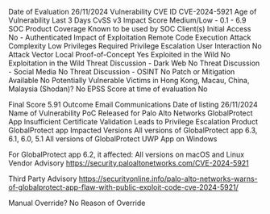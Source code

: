 Date of Evaluation	26/11/2024
Vulnerability CVE ID	CVE-2024-5921
Age of Vulnerability	Last 3 Days
CvSS v3 Impact Score	Medium/Low - 0.1 - 6.9
SOC Product Coverage	Known to be used by SOC Client(s)
Initial Access	No - Authenticated
Impact of Exploitation	Remote Code Execution
Attack Complexity	Low
Privileges Required	Privilege Escalation
User Interaction	No
Attack Vector	Local
Proof-of-Concept	Yes
Exploited in the Wild	No Exploitation in the Wild
Threat Discussion - Dark Web	No
Threat Discussion - Social Media	No
Threat Discussion - OSINT	No
Patch or Mitigation Available	No
Potentially Vulnerable Victims in Hong Kong, Macau, China, Malaysia (Shodan)?	No
EPSS Score at time of evaluation	No
	
	
Final Score	5.91
Outcome	Email Communications
Date of listing	26/11/2024
Name of Vulnerability	PoC Released for Palo Alto Networks GlobalProtect App Insufficient Certificate Validation Leads to Privilege Escalation
Product 	GlobalProtect app
Impacted Versions	All versions of GlobalProtect app 6.3, 6.1, 6.0, 5.1
All versions of GlobalProtect UWP App on Windows

For GlobalProtect app 6.2, it affected:
All versions on macOS and Linux
Vendor Advisory	https://security.paloaltonetworks.com/CVE-2024-5921

Third Party Advisory	https://securityonline.info/palo-alto-networks-warns-of-globalprotect-app-flaw-with-public-exploit-code-cve-2024-5921/

	
Manual Override?	No
Reason of Override	 
